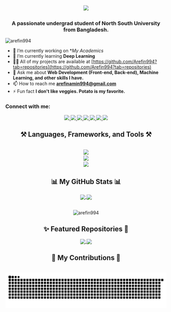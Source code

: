  <h1 align="center">
    <img src="https://readme-typing-svg.herokuapp.com/?font=Righteous&size=35&center=true&vCenter=true&width=500&height=70&duration=2000&pause=5000&lines=Hi+There!+👋+I'm+Arefin+Amin!;" />
</h1>

<h3 align="center">A passionate undergrad student of North South University from Bangladesh.</h3>

<p align="left"> <img src="https://komarev.com/ghpvc/?username=arefin994&label=Profile%20views&color=0e75b6&style=flat" alt="arefin994" /> </p>

- 🔭 I’m currently working on **My Academics*
- 🌱 I’m currently learning **Deep Learning**
- 👨‍💻 All of my projects are available at [https://github.com/Arefin994?tab=repositories](https://github.com/Arefin994?tab=repositories)
- 💬 Ask me about **Web Development (Front-end, Back-end), Machine Learning, and other skills I have.**
- 📫 How to reach me **arefinamin994@gmail.com**
- ⚡ Fun fact **I don't like veggies. Potato is my favorite.**

<h3 align="left">Connect with me:</h3>
<div align="center">
  <a href="mailto:arefinamin994@gmail.com">
    <img src="https://img.shields.io/badge/Gmail-333333?style=for-the-badge&logo=gmail&logoColor=red" />
  </a>
  <a href="https://linkedin.com/in/arefinamin994" target="_blank">
    <img src="https://img.shields.io/badge/LinkedIn-0077B5?style=for-the-badge&logo=linkedin&logoColor=white" />
  </a>
  <a href="https://kaggle.com/arefin994" target="_blank">
    <img src="https://img.shields.io/badge/Kaggle-20BEFF?style=for-the-badge&logo=kaggle&logoColor=white" />
  </a>
  <a href="https://github.com/Arefin994?tab=repositories" target="_blank">
    <img src="https://img.shields.io/badge/GitHub-000000?style=for-the-badge&logo=github&logoColor=white" />
  </a>
  <a href="https://www.codechef.com/users/arefin994" target="_blank">
    <img src="https://img.shields.io/badge/CodeChef-5B4638?style=for-the-badge&logo=codechef&logoColor=white" />
  </a>
  <a href="https://www.hackerrank.com/arefinamin994" target="_blank">
    <img src="https://img.shields.io/badge/HackerRank-2EC866?style=for-the-badge&logo=hackerrank&logoColor=white" />
  </a>
  <a href="https://codeforces.com/profile/arefinamin" target="_blank">
    <img src="https://img.shields.io/badge/Codeforces-00A6D6?style=for-the-badge&logo=codeforces&logoColor=white" />
  </a>
</div>


<h2 align="center">⚒️ Languages, Frameworks, and Tools ⚒️</h2>
<br/>
<div align="center">
    <img src="https://skillicons.dev/icons?i=html,css,bootstrap,tailwind,javascript,typescript,react,vue,nextjs" /><br>
    <img src="https://skillicons.dev/icons?i=nodejs,express,mongodb,mysql,firebase,java" /><br>
    <img src="https://skillicons.dev/icons?i=c,cpp,cs,python,scikitlearn,tensorflow,unity,godot,photoshop,figma" />
</div>



<!--
### Languages and Tools

<div align="center">

#### Languages:
| HTML | CSS | JavaScript | Java | Python | C | C++ | C# |
|------|-----|------------|------|--------|---|----|----|
| <img src="https://skillicons.dev/icons?i=html" title="HTML" alt="HTML" width="55" height="55" align="center"/> | <img src="https://skillicons.dev/icons?i=css" title="CSS" alt="CSS" width="55" height="55" align="center"/> | <img src="https://skillicons.dev/icons?i=javascript" title="JavaScript" alt="JavaScript" width="55" height="55" align="center"/> | <img src="https://skillicons.dev/icons?i=java" title="Java" alt="Java" width="55" height="55" align="center"/> | <img src="https://skillicons.dev/icons?i=python" title="Python" alt="Python" width="55" height="55" align="center"/> | <img src="https://skillicons.dev/icons?i=c" title="C" alt="C" width="55" height="55" align="center"/> | <img src="https://skillicons.dev/icons?i=cpp" title="C++" alt="C++" width="55" height="55" align="center"/> | <img src="https://skillicons.dev/icons?i=cs" title="C#" alt="C#" width="55" height="55" align="center"/> |

#### Frameworks and Libraries:
| React | Vue | Express | Next.js | Node.js | MongoDB | pandas | numpy | scikit-learn |
|-------|-----|---------|---------|---------|---------|--------|-------|--------------|
| <img src="https://skillicons.dev/icons?i=react" title="React" alt="React" width="55" height="55" align="center"/> | <img src="https://skillicons.dev/icons?i=vue" title="Vue" alt="Vue" width="55" height="55" align="center"/> | <img src="https://skillicons.dev/icons?i=express" title="Express" alt="Express" width="55" height="55" align="center"/> | <img src="https://skillicons.dev/icons?i=nextjs" title="Next.js" alt="Next.js" width="55" height="55" align="center"/> | <img src="https://skillicons.dev/icons?i=nodejs" title="Node.js" alt="Node.js" width="55" height="55" align="center"/> | <img src="https://skillicons.dev/icons?i=mongodb" title="MongoDB" alt="MongoDB" width="55" height="55" align="center"/> | <img src="https://upload.wikimedia.org/wikipedia/commons/e/ed/Pandas_logo.svg" title="pandas" alt="pandas" width="55" height="55" align="center"/> | <img src="https://upload.wikimedia.org/wikipedia/commons/3/31/NumPy_logo_2020.svg" title="numpy" alt="numpy" width="55" height="55" align="center"/> | <img src="https://skillicons.dev/icons?i=sklearn" title="scikit-learn" alt="scikit-learn" width="55" height="55" align="center"/> |

#### Tools:
| MySQL | Firebase | Unity | Photoshop | Figma |
|-------|----------|-------|-----------|-------|
| <img src="https://skillicons.dev/icons?i=mysql" title="MySQL" alt="MySQL" width="55" height="55" align="center"/> | <img src="https://skillicons.dev/icons?i=firebase" title="Firebase" alt="Firebase" width="55" height="55" align="center"/> | <img src="https://skillicons.dev/icons?i=unity" title="Unity" alt="Unity" width="55" height="55" align="center"/> | <img src="https://skillicons.dev/icons?i=photoshop" title="Photoshop" alt="Photoshop" width="55" height="55" align="center"/> | <img src="https://skillicons.dev/icons?i=figma" title="Figma" alt="Figma" width="55" height="55" align="center"/> |

</div>
-->

<div align="center">
  <h2>📊 My GitHub Stats 📊</h2>
  
  <a href="https://github.com/Arefin994/github-readme-stats">
    <img height=200 align="center" src="https://github-readme-stats.vercel.app/api?username=Arefin994" />
  </a>
  
  <a href="https://github.com/Arefin994/convoychat">
    <img height=200 align="center" src="https://github-readme-stats.vercel.app/api/top-langs?username=Arefin994&layout=compact&langs_count=8&card_width=320" />
  </a>
  </br>  </br>
  <p>
    <img align="center" src="https://github-readme-streak-stats.herokuapp.com/?user=arefin994&" alt="arefin994" />
  </p>
</div>



<!-- test -->



<!-- test -->

<h2 align="center">✨ Featured Repositories 🚀</h2>
<div align="center">
  <a href="https://github.com/Arefin994/ML-With-Arefin">
    <img align="center" src="https://github-readme-stats.vercel.app/api/pin/?username=Arefin994&repo=ML-With-Arefin" />
  </a>
  <a href="https://github.com/Arefin994/recipe-here-web">
    <img align="center" src="https://github-readme-stats.vercel.app/api/pin/?username=Arefin994&repo=recipe-here-web" />
  </a>
</div>


<div align="center">
  <h2>🐍 My Contributions 🐍</h2>
  <br>
  <img alt="snake eating my contributions" src="https://raw.githubusercontent.com/Arefin994/Arefin994/output/github-contribution-grid-snake-dark.svg" />
  <br/>
</div>
